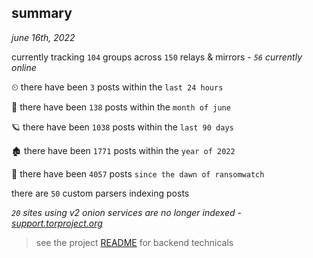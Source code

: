 
## summary
_june 16th, 2022_

currently tracking `104` groups across `150` relays & mirrors - _`56` currently online_

⏲ there have been `3` posts within the `last 24 hours`

🦈 there have been `138` posts within the `month of june`

🪐 there have been `1038` posts within the `last 90 days`

🏚 there have been `1771` posts within the `year of 2022`

🦕 there have been `4057` posts `since the dawn of ransomwatch`

there are `50` custom parsers indexing posts

_`20` sites using v2 onion services are no longer indexed - [support.torproject.org](https://support.torproject.org/onionservices/v2-deprecation/)_

> see the project [README](https://github.com/joshhighet/ransomwatch#ransomwatch--) for backend technicals
